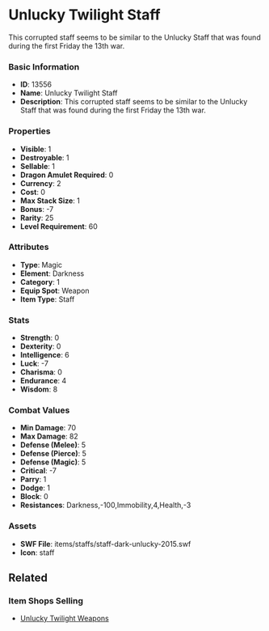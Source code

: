 # Unlucky Twilight Staff

This corrupted staff seems to be similar to the Unlucky Staff that was found during the first Friday the 13th war. 

### Basic Information

- **ID**: 13556
- **Name**: Unlucky Twilight Staff
- **Description**: This corrupted staff seems to be similar to the Unlucky Staff that was found during the first Friday the 13th war. 

### Properties

- **Visible**: 1
- **Destroyable**: 1
- **Sellable**: 1
- **Dragon Amulet Required**: 0
- **Currency**: 2
- **Cost**: 0
- **Max Stack Size**: 1
- **Bonus**: -7
- **Rarity**: 25
- **Level Requirement**: 60

### Attributes

- **Type**: Magic
- **Element**: Darkness
- **Category**: 1
- **Equip Spot**: Weapon
- **Item Type**: Staff

### Stats

- **Strength**: 0
- **Dexterity**: 0
- **Intelligence**: 6
- **Luck**: -7
- **Charisma**: 0
- **Endurance**: 4
- **Wisdom**: 8

### Combat Values

- **Min Damage**: 70
- **Max Damage**: 82
- **Defense (Melee)**: 5
- **Defense (Pierce)**: 5
- **Defense (Magic)**: 5
- **Critical**: -7
- **Parry**: 1
- **Dodge**: 1
- **Block**: 0
- **Resistances**: Darkness,-100,Immobility,4,Health,-3

### Assets

- **SWF File**: items/staffs/staff-dark-unlucky-2015.swf
- **Icon**: staff

## Related

### Item Shops Selling

- [Unlucky Twilight Weapons](../item-shops/428-unlucky-twilight-weapons.md)

